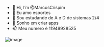 - 👋 Hi, I’m @MarcosCrispim
- 👀 Eu amo esportes
- 🌱 Sou estudande de A e D de sistemas 2/4
- 💞️ Sonho em criar apps
- 📫 Meu numero é 11949928525

![image](https://user-images.githubusercontent.com/99744094/216861224-f03e724d-2eea-49ff-a076-5a85ae3bfd40.png)
